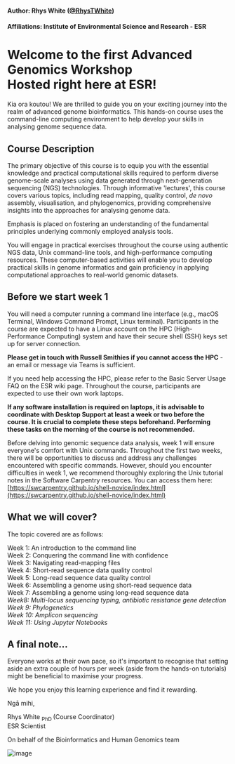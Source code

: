 #### Author: Rhys White ([@RhysTWhite](https://twitter.com/RhysTWhite))
#### Affiliations: Institute of Environmental Science and Research - ESR

# Welcome to the first Advanced Genomics Workshop<br> Hosted right here at ESR! 

Kia ora koutou! We are thrilled to guide you on your exciting journey into the realm of advanced genome bioinformatics. This hands-on course uses the command-line computing environment to help develop your skills in analysing genome sequence data.

## Course Description
The primary objective of this course is to equip you with the essential knowledge and practical computational skills required to perform diverse genome-scale analyses using data generated through next-generation sequencing (NGS) technologies. Through informative 'lectures', this course covers various topics, including read mapping, quality control, _de novo_ assembly, visualisation, and phylogenomics, providing comprehensive insights into the approaches for analysing genome data.

Emphasis is placed on fostering an understanding of the fundamental principles underlying commonly employed analysis tools.

You will engage in practical exercises throughout the course using authentic NGS data, Unix command-line tools, and high-performance computing resources. These computer-based activities will enable you to develop practical skills in genome informatics and gain proficiency in applying computational approaches to real-world genomic datasets.

## Before we start week 1
You will need a computer running a command line interface (e.g., macOS Terminal, Windows Command Prompt, Linux terminal). Participants in the course are expected to have a Linux account on the HPC (High-Performance Computing) system and have their secure shell (SSH) keys set up for server connection. 

**Please get in touch with Russell Smithies if you cannot access the HPC** - an email or message via Teams is sufficient. 

If you need help accessing the HPC, please refer to the Basic Server Usage FAQ on the ESR wiki page. Throughout the course, participants are expected to use their own work laptops. 

**If any software installation is required on laptops, it is advisable to coordinate with Desktop Support at least a week or two before the course. It is crucial to complete these steps beforehand. Performing these tasks on the morning of the course is not recommended.**

Before delving into genomic sequence data analysis, week 1 will ensure everyone's comfort with Unix commands. Throughout the first two weeks, there will be opportunities to discuss and address any challenges encountered with specific commands. However, should you encounter difficulties in week 1, we recommend thoroughly exploring the Unix tutorial notes in the Software Carpentry resources. You can access them here: [https://swcarpentry.github.io/shell-novice/index.html](https://swcarpentry.github.io/shell-novice/index.html)

## What we will cover?

The topic covered are as follows:

Week 1: An introduction to the command line<br>
Week 2: Conquering the command line with confidence<br>
Week 3: Navigating read-mapping files<br>
Week 4: Short-read sequence data quality control<br>
Week 5: Long-read sequence data quality control<br>
Week 6: Assembling a genome using short-read sequence data<br>
Week 7: Assembling a genome using long-read sequence data<br>
_Week8: Multi-locus sequencing typing, antibiotic resistance gene detection<br>
Week 9: Phylogenetics<br>
Week 10: Amplicon sequencing<br>
Week 11: Using Jupyter Notebooks_


## A final note...
Everyone works at their own pace, so it's important to recognise that setting aside an extra couple of hours per week (aside from the hands-on tutorials) might be beneficial to maximise your progress.

We hope you enjoy this learning experience and find it rewarding.

Ngā mihi,

Rhys White <sub> PhD </sub> (Course Coordinator)<br>
ESR Scientist


On behalf of the Bioinformatics and Human Genomics team

![image](https://github.com/ESR-NZ/Training/assets/28285670/52788e9c-0316-44f0-93ca-4e27ea3fd323)

